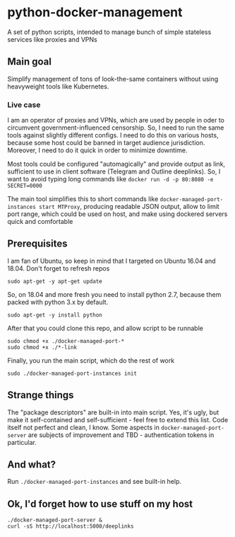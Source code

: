 # python-docker-management
A set of python scripts, intended to manage bunch of simple stateless services like proxies and VPNs

## Main goal
Simplify management of tons of look-the-same containers without using heavyweight tools like Kubernetes.

### Live case
I am an operator of proxies and VPNs, which are used by people in oder to circumvent government-influenced censorship. So, I need to run the same tools against 
slightly different configs. I need to do this on various hosts, because some host could be banned in target audience jurisdiction. Moreover, I need to do it quick 
in order to minimize downtime.

Most tools could be configured "automagically" and provide output as link, sufficient to use in client software (Telegram and Outline deeplinks). So, I want to 
avoid typing long commands like
```docker run -d -p 80:8080 -e SECRET=0000```

The main tool simplifies this to short commands like `docker-managed-port-instances start MTProxy`, producing readable JSON output, allow to limit port range, which 
could be used on host, and make using dockered servers quick and comfortable

## Prerequisites
I am fan of Ubuntu, so keep in mind that I targeted on Ubuntu 16.04 and 18.04. Don't forget to refresh repos

```sudo apt-get -y apt-get update```

So, on 18.04 and more fresh you need to install python 2.7, because them packed with python 3.x by default.

```sudo apt-get -y install python```

After that you could clone this repo, and allow script to be runnable

```
sudo chmod +x ./docker-managed-port-*
sudo chmod +x ./*-link
```
Finally, you run the main script, which do the rest of work

```sudo ./docker-managed-port-instances init```

## Strange things
The "package descriptors" are built-in into main script. Yes, it's ugly, but make it self-contained and self-sufficient - feel free to extend this list.
Code itself not perfect and clean, I know. 
Some aspects in `docker-managed-port-server` are subjects of improvement and TBD - authentication tokens in particular.

## And what?
Run `./docker-managed-port-instances` and see built-in help.

## Ok, I'd forget how to use stuff on my host
```
./docker-managed-port-server &
curl -sS http://localhost:5000/deeplinks
```

